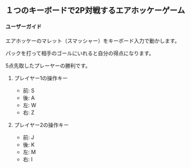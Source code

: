 ## １つのキーボードで2P対戦するエアホッケーゲーム

#### ユーザーガイド

エアホッケーのマレット（スマッシャー）をキーボード入力で動かします。

パックを打って相手のゴールにいれると自分の得点になります。

5点先取したプレーヤーの勝利です。

1. プレイヤー1の操作キー
    - 前: S
    - 後: A
    - 左: W
    - 右: Z

1. プレイヤー2の操作キー
    - 前: J
    - 後: K
    - 左: M
    - 右: I